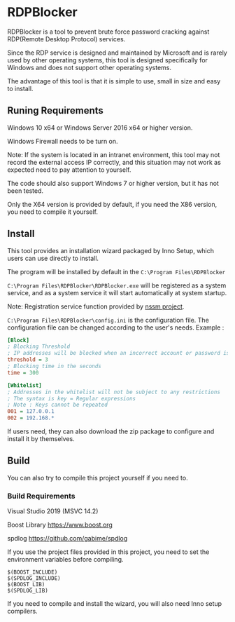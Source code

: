 # RDPBlocker

RDPBlocker is a tool to prevent brute force password cracking against RDP(Remote Desktop Protocol) services.

Since the RDP service is designed and maintained by Microsoft and is rarely used by other operating systems, this tool is designed specifically for Windows and does not support other operating systems.

The advantage of this tool is that it is simple to use, small in size and easy to install.

## Runing Requirements
Windows 10 x64 or Windows Server 2016 x64 or higher version.

Windows Firewall needs to be turn on.

Note: If the system is located in an intranet environment, this tool may not record the external access IP correctly, and this situation may not work as expected need to pay attention to yourself.

The code should also support Windows 7 or higher version, but it has not been tested.

Only the X64 version is provided by default, if you need the X86 version, you need to compile it yourself.

## Install
This tool provides an installation wizard packaged by Inno Setup, which users can use directly to install.

The program will be installed by default in the ```C:\Program Files\RDPBlocker```

```C:\Program Files\RDPBlocker\RDPBlocker.exe``` will be registered as a system service, and as a system service it will start automatically at system startup.

Note: Registration service function provided by [nssm project](https://nssm.cc/).

```C:\Program Files\RDPBlocker\config.ini```  is the configuration file.
The configuration file can be changed according to the user's needs.
Example :

```ini
[Block]
; Blocking Threshold
; IP addresses will be blocked when an incorrect account or password is entered within a specified period of time greater than a threshold value.
threshold = 3
; Blocking time in the seconds
time = 300

[Whitelist]
; Addresses in the whitelist will not be subject to any restrictions
; The syntax is key = Regular expressions
; Note : Keys cannot be repeated
001 = 127.0.0.1
002 = 192.168.*
```

If users need, they can also download the zip package to configure and install it by themselves.

## Build
You can also try to compile this project yourself if you need to.

### Build Requirements
Visual Studio 2019 (MSVC 14.2)

Boost Library https://www.boost.org

spdlog https://github.com/gabime/spdlog

If you use the project files provided in this project, you need to set the environment variables before compiling.
```
$(BOOST_INCLUDE)
$(SPDLOG_INCLUDE)
$(BOOST_LIB)
$(SPDLOG_LIB)
```

If you need to compile and install the wizard, you will also need Inno setup compilers.
